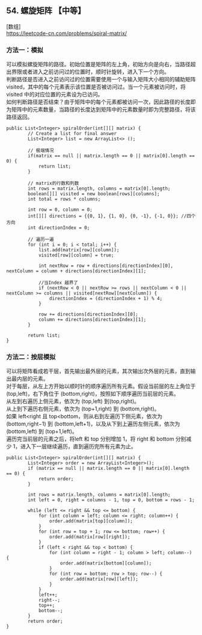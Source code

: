 ## 54. 螺旋矩阵 【中等】      
[数组]      
https://leetcode-cn.com/problems/spiral-matrix/    

### 方法一：模拟
可以模拟螺旋矩阵的路径。初始位置是矩阵的左上角，初始方向是向右，当路径超出界限或者进入之前访问过的位置时，顺时针旋转，进入下一个方向。     
判断路径是否进入之前访问过的位置需要使用一个与输入矩阵大小相同的辅助矩阵 visited，其中的每个元素表示该位置是否被访问过。当一个元素被访问时，将 visited 中的对应位置的元素设为已访问。     
如何判断路径是否结束？由于矩阵中的每个元素都被访问一次，因此路径的长度即为矩阵中的元素数量，当路径的长度达到矩阵中的元素数量时即为完整路径，将该路径返回。      
```
public List<Integer> spiralOrder(int[][] matrix) {
        // Create a list for final answer
        List<Integer> list = new ArrayList<> ();

        // 极端情况
        if(matrix == null || matrix.length == 0 || matrix[0].length == 0) {
            return list;
        }

        // matrix的行数和列数
        int rows = matrix.length, columns = matrix[0].length;
        boolean[][] visited = new boolean[rows][columns];
        int total = rows * columns;

        int row = 0, column = 0;
        int[][] directions = {{0, 1}, {1, 0}, {0, -1}, {-1, 0}}; //四个方向
        int directionIndex = 0;

        // 遍历一遍
        for (int i = 0; i < total; i++) {
            list.add(matrix[row][column]);
            visited[row][column] = true;

            int nextRow = row + directions[directionIndex][0], nextColumn = column + directions[directionIndex][1];

            //当Index 越界了
            if (nextRow < 0 || nextRow >= rows || nextColumn < 0 || nextColumn >= columns || visited[nextRow][nextColumn]) {
                directionIndex = (directionIndex + 1) % 4;
            }

            row += directions[directionIndex][0];
            column += directions[directionIndex][1];
        }
        
        return list;
}
```

### 方法二：按层模拟    
可以将矩阵看成若干层，首先输出最外层的元素，其次输出次外层的元素，直到输出最内层的元素。      
对于每层，从左上方开始以顺时针的顺序遍历所有元素。假设当前层的左上角位于(top,left)，右下角位于 (bottom,right)，按照如下顺序遍历当前层的元素。       
从左到右遍历上侧元素，依次为 (top,left) 到(top,right)。     
从上到下遍历右侧元素，依次为 (top+1,right) 到 (bottom,right)。     
如果 left<right 且 top<bottom，则从右到左遍历下侧元素，依次为 (bottom,right−1) 到 (bottom,left+1)，以及从下到上遍历左侧元素，依次为 (bottom,left) 到 (top+1,left)。       
遍历完当前层的元素之后，将left 和 top 分别增加 1，将 right 和 bottom 分别减少 1，进入下一层继续遍历，直到遍历完所有元素为止。     
```
public List<Integer> spiralOrder(int[][] matrix) {
        List<Integer> order = new ArrayList<Integer>();
        if (matrix == null || matrix.length == 0 || matrix[0].length == 0) {
            return order;
        }
        
        int rows = matrix.length, columns = matrix[0].length;
        int left = 0, right = columns - 1, top = 0, bottom = rows - 1;
        
        while (left <= right && top <= bottom) {
            for (int column = left; column <= right; column++) {
                order.add(matrix[top][column]);
            }
            for (int row = top + 1; row <= bottom; row++) {
                order.add(matrix[row][right]);
            }
            if (left < right && top < bottom) {
                for (int column = right - 1; column > left; column--) {
                    order.add(matrix[bottom][column]);
                }
                for (int row = bottom; row > top; row--) {
                    order.add(matrix[row][left]);
                }
            }
            left++;
            right--;
            top++;
            bottom--;
        }
        return order;
}
```
























